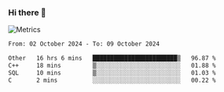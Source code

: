 ### Hi there 👋

![Metrics](https://github.com/radoapx/radoapx/blob/main/github-metrics.svg)

<!--START_SECTION:waka-->

```txt
From: 02 October 2024 - To: 09 October 2024

Other   16 hrs 6 mins   ████████████████████████▒   96.87 %
C++     18 mins         ▒░░░░░░░░░░░░░░░░░░░░░░░░   01.88 %
SQL     10 mins         ▒░░░░░░░░░░░░░░░░░░░░░░░░   01.03 %
C       2 mins          ░░░░░░░░░░░░░░░░░░░░░░░░░   00.22 %
```

<!--END_SECTION:waka-->

<!--
**radoapx/radoapx** is a ✨ _special_ ✨ repository because its `README.md` (this file) appears on your GitHub profile.

Here are some ideas to get you started:

- 🔭 I’m currently working on ...
- 🌱 I’m currently learning ...
- 👯 I’m looking to collaborate on ...
- 🤔 I’m looking for help with ...
- 💬 Ask me about ...
- 📫 How to reach me: ...
- 😄 Pronouns: ...
- ⚡ Fun fact: ...
-->
